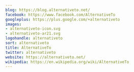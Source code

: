 ```yaml
---
blog: https://blog.alternativeto.net/
facebook: https://www.facebook.com/AlternativeTo
googleplus: https://plus.google.com/+alternativeto
images:
- alternativeto-icon.svg
- alternativeto-ar21.svg
logohandle: alternativeto
sort: alternativeto
title: AlternativeTo
twitter: alternativeto
website: https://alternativeto.net/
wikipedia: https://en.wikipedia.org/wiki/AlternativeTo
---
```

